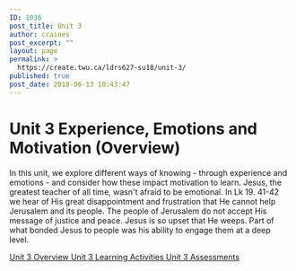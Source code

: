 ```yaml
---
ID: 1036
post_title: Unit 3
author: ccaines
post_excerpt: ""
layout: page
permalink: >
  https://create.twu.ca/ldrs627-su18/unit-3/
published: true
post_date: 2018-06-13 10:43:47
---
```

<!--themify_builder_static-->
<h1>Unit 3
Experience, Emotions and Motivation (Overview)</h1>
In this unit, we explore different ways of knowing - through experience and emotions - and consider how these impact motivation to learn. Jesus, the greatest teacher of all time, wasn't afraid to be emotional. In Lk 19. 41-42 we hear of His great disappointment and frustration that He cannot help Jerusalem and its people. The people of Jerusalem do not accept His message of justice and peace. Jesus is so upset that He weeps. Part of what bonded Jesus to people was his ability to engage them at a deep level. 

 <a href="https://create.twu.ca/ldrs627-su18/unit-3-overview/"> Unit 3 Overview </a> <a href="https://create.twu.ca/ldrs627-su18/unit-3-topic-1/"> Unit 3 Learning Activities </a> <a href="https://create.twu.ca/ldrs627-su18/unit-3-topic-2/"> Unit 3 Assessments </a><!--/themify_builder_static-->